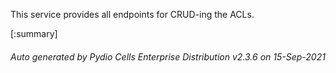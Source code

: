 






This service provides all endpoints for CRUD-ing the ACLs.

[:summary]

###### Auto generated by Pydio Cells Enterprise Distribution v2.3.6 on 15-Sep-2021
